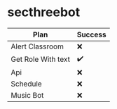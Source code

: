 # secthreebot

Plan | Success
----- | -----
Alert Classroom | ❌
Get Role With text | ✔️
Api | ❌
Schedule | ❌
Music Bot | ❌
